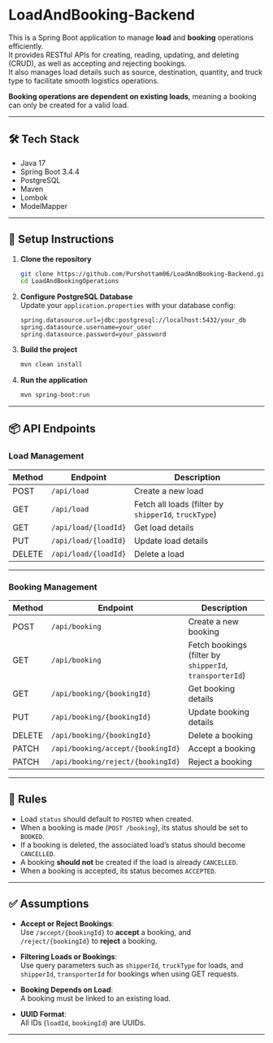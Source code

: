 # LoadAndBooking-Backend

This is a Spring Boot application to manage **load** and **booking** operations efficiently.  
It provides RESTful APIs for creating, reading, updating, and deleting (CRUD), as well as accepting and rejecting bookings.  
It also manages load details such as source, destination, quantity, and truck type to facilitate smooth logistics operations.  

**Booking operations are dependent on existing loads**, meaning a booking can only be created for a valid load.

---

## 🛠 Tech Stack

- Java 17  
- Spring Boot 3.4.4  
- PostgreSQL  
- Maven  
- Lombok  
- ModelMapper  

---

## 🚀 Setup Instructions

1. **Clone the repository**
   ```bash
   git clone https://github.com/Purshottam06/LoadAndBooking-Backend.git
   cd LoadAndBookingOperations
   ```

2. **Configure PostgreSQL Database**  
   Update your `application.properties` with your database config:
   ```properties
   spring.datasource.url=jdbc:postgresql://localhost:5432/your_db
   spring.datasource.username=your_user
   spring.datasource.password=your_password
   ```

3. **Build the project**
   ```bash
   mvn clean install
   ```

4. **Run the application**
   ```bash
   mvn spring-boot:run
   ```

---

## 📦 API Endpoints

### Load Management

| Method | Endpoint                 | Description                                 |
|--------|--------------------------|---------------------------------------------|
| POST   | `/api/load`              | Create a new load                           |
| GET    | `/api/load`              | Fetch all loads (filter by `shipperId`, `truckType`) |
| GET    | `/api/load/{loadId}`     | Get load details                            |
| PUT    | `/api/load/{loadId}`     | Update load details                         |
| DELETE | `/api/load/{loadId}`     | Delete a load                               |

---

### Booking Management

| Method | Endpoint                           | Description                    |
|--------|------------------------------------|--------------------------------|
| POST   | `/api/booking`                     | Create a new booking           |
| GET    | `/api/booking`                     | Fetch bookings (filter by `shipperId`, `transporterId`) |
| GET    | `/api/booking/{bookingId}`         | Get booking details            |
| PUT    | `/api/booking/{bookingId}`         | Update booking details         |
| DELETE | `/api/booking/{bookingId}`         | Delete a booking               |
| PATCH  | `/api/booking/accept/{bookingId}`  | Accept a booking               |
| PATCH  | `/api/booking/reject/{bookingId}`  | Reject a booking               |

---

## 📌 Rules

- Load `status` should default to `POSTED` when created.  
- When a booking is made (`POST /booking`), its status should be set to `BOOKED`.  
- If a booking is deleted, the associated load’s status should become `CANCELLED`.  
- A booking **should not** be created if the load is already `CANCELLED`.  
- When a booking is accepted, its status becomes `ACCEPTED`.

---

## ✅ Assumptions

- **Accept or Reject Bookings**:  
  Use `/accept/{bookingId}` to **accept** a booking, and  
  `/reject/{bookingId}` to **reject** a booking.

- **Filtering Loads or Bookings**:  
  Use query parameters such as `shipperId`, `truckType` for loads, and  
  `shipperId`, `transporterId` for bookings when using GET requests.

- **Booking Depends on Load**:  
  A booking must be linked to an existing load.

- **UUID Format**:  
  All IDs (`loadId`, `bookingId`) are UUIDs.

---
